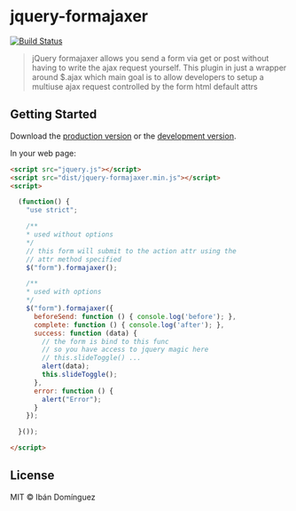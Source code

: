 # jquery-formajaxer

[![Build Status](https://travis-ci.org/ibandominguez/jquery-formajaxer.svg?branch=master)](https://travis-ci.org/ibandominguez/jquery-formajaxer)

> jQuery formajaxer allows you send a form via get or post without having to write the ajax request yourself.
> This plugin in just a wrapper around $.ajax which main goal is to allow developers to setup a multiuse ajax
> request controlled by the form html default attrs

## Getting Started

Download the [production version][min] or the [development version][max].

[min]: https://raw.githubusercontent.com/ibandominguez/jquery-formajaxer/master/dist/jquery.formajaxer.min.js
[max]: https://raw.githubusercontent.com/ibandominguez/jquery-formajaxer/master/dist/jquery.formajaxer.js

In your web page:

```html
<script src="jquery.js"></script>
<script src="dist/jquery-formajaxer.min.js"></script>
<script>

  (function() {
    "use strict";

    /**
    * used without options
    */
    // this form will submit to the action attr using the
    // attr method specified
    $("form").formajaxer();

    /**
    * used with options
    */
    $("form").formajaxer({
      beforeSend: function () { console.log('before'); },
      complete: function () { console.log('after'); },
      success: function (data) {
        // the form is bind to this func
        // so you have access to jquery magic here
        // this.slideToggle() ...
        alert(data);
        this.slideToggle();
      },
      error: function () {
        alert("Error");
      }
    });

  }());

</script>
```

## License

MIT © Ibán Domínguez
